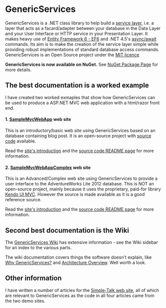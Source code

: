 GenericServices
===============

GenericServices is a .NET class library to help build a 
[service layer](http://martinfowler.com/eaaCatalog/serviceLayer.html), 
i.e. a layer that acts as a facard/adapter between your database in the Data Layer 
and your User Interface or HTTP service in your Presentation Layer. 
It makes heavy use of 
[Entity Framework 6 - EF6](http://msdn.microsoft.com/en-us/data/ee712907) 
and .NET 4.5's [async/await](http://msdn.microsoft.com/en-gb/library/hh191443.aspx) 
commands. Its aim is to make the creation of the service layer simple while 
providing robust implementations of standard database access commands. 
GenericServices is an Open Source project under the 
[MIT licence](https://github.com/JonPSmith/GenericServices/blob/master/licence.txt)

**GenericServices is now available on NuGet.**
See [NuGet Package Page](https://www.nuget.org/packages/GenericServices/) for more details.

## The best documentation is a worked example
I have created two worked exmaples that show how GenericServices can be used to produce a
ASP.NET MVC web application with a html/razor front end. 

#### 1. [SampleMvcWebApp](http://samplemvcwebapp.net/) web site
This is an introductory/basic web site using GenericServices based on an database
containing blog post.
It is an open-source project with 
[source code](https://github.com/JonPSmith/SampleMvcWebApp) available.

Read the [site's introduction](http://samplemvcwebapp.net/) and the 
[source code README page](https://github.com/JonPSmith/SampleMvcWebApp) for more information.

#### 2. [SampleMvcWebAppComplex](http://complex.samplemvcwebapp.net/) web site
This is an Advanced/Complex web site using GenericServices to provide a user interface
to the AdventureWorks Lite 2012 database. This is NOT an open-source project,
mainly because it uses the proprietary, paid-for library 
[Kendo UI MVC](http://www.telerik.com/kendo-ui). 
However the source is made available as it is a good reference source.

Read the [site's introduction](http://complex.samplemvcwebapp.net/) and the 
[source code README page](https://github.com/JonPSmith/SampleMvcWebAppComplex) 
for more information.

## Second best documentation is the Wiki
The [GenericServices Wiki](https://github.com/JonPSmith/GenericServices/wiki)
has extensive information - see the Wiki sidebar for an index to the various parts.

The wiki documentation covers things the software doesn't explain, like
[Why GenericServices?](https://github.com/JonPSmith/GenericServices/wiki/Why-GenericServices%3F) 
and [Architecture Overview](https://github.com/JonPSmith/GenericServices/wiki/Architecture-Overview).
Well worth a look.

## Other information

I have written a number of articles for the 
[Simple-Talk web site](https://www.simple-talk.com/author/jon-smith/),
all of which are relevant to GenericServices as the code in all four
articles came from the two demo sites.




